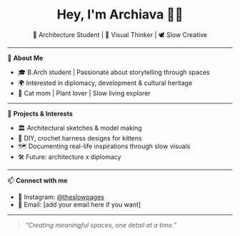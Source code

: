 <h1 align="center">Hey, I'm Archiava 👩‍🎨</h1>
<p align="center">📐 Architecture Student | 📸 Visual Thinker | 🕊 Slow Creative</p>

---

🪷 **About Me**  
- 🎓 B.Arch student | Passionate about storytelling through spaces  
- 🌍 Interested in diplomacy, development & cultural heritage  
- 🐾 Cat mom | Plant lover | Slow living explorer  

---

🔧 **Projects & Interests**  
- 🏛 Architectural sketches & model making  
- 🧵 DIY, crochet harness designs for kittens  
- 🗺 Documenting real-life inspirations through slow visuals  
- 🛠 Future: architecture x diplomacy

---

📫 **Connect with me**  
- 📸 Instagram: [@theslowpages](https://instagram.com/theslowpages)  
- 📨 Email: [add your email here if you want]

---
> *“Creating meaningful spaces, one detail at a time.”*